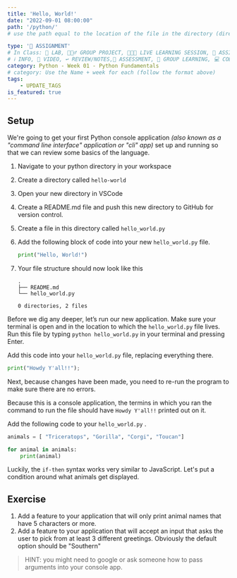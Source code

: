 ```yaml
---
title: 'Hello, World!'
date: "2022-09-01 08:00:00"
path: '/python/'
# use the path equal to the location of the file in the directory (directory structure)

type: '📝 ASSIGNMENT'
# In Class: 🥼 LAB, 👷🏼‍♂️ GROUP PROJECT, 👩🏽‍🏫 LIVE LEARNING SESSION, 📝 ASSIGNMENT
# ℹ️ INFO, 🎥 VIDEO, ↩️ REVIEW/NOTES,🧠 ASSESSMENT, 👥 GROUP LEARNING, 💻 CODE ALONG
category: Python - Week 01 - Python Fundamentals
# category: Use the Name + week for each (follow the format above)
tags:
    - UPDATE_TAGS
is_featured: true
---
```


## Setup

We're going to get your first Python console application *(also known as a "command line interface" application or "cli" app)* set up and running so that we can review some basics of the language.

1. Navigate to your python directory in your workspace
1. Create a directory called `hello-world`
1. Open your new directory in VSCode
1. Create a README.md file and push this new directory to GitHub for version control.
1. Create a file in this directory called `hello_world.py`
1. Add the following block of code into your new `hello_world.py` file.

    ```python
    print("Hello, World!")
    ```

1. Your file structure should now look like this

    ```terminal
    .
    ├── README.md
    └── hello_world.py

    0 directories, 2 files
    ```

Before we dig any deeper, let’s run our new application. Make sure your terminal is open and in the location to which the `hello_world.py` file lives. Run this file by typing `python hello_world.py` in your terminal and pressing Enter.

Add this code into your `hello_world.py` file, replacing everything there.

```python
print("Howdy Y'all!!");
```

Next, because changes have been made, you need to re-run the program to make sure there are no errors.

Because this is a console application, the termins in which you ran the command to run the file should have `Howdy Y'all!!` printed out on it.

Add the following code to your `hello_world.py` .

```python
animals = [ "Triceratops", "Gorilla", "Corgi", "Toucan"]

for animal in animals:
    print(animal)
```

Luckily, the `if-then` syntax works very similar to JavaScript. Let's put a condition around what animals get displayed.

## Exercise

1. Add a feature to your application that will only print animal names that have 5 characters or more.
1. Add a feature to your application that will accept an input that asks the user to pick from at least 3 different greetings. Obviously the default option should be "Southern"

> HINT: you might need to google or ask someone how to pass arguments into your console app.

